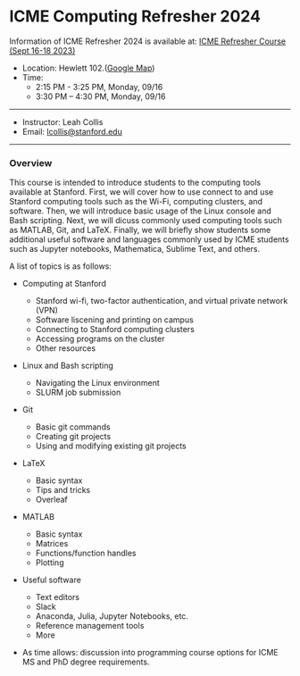 # ICME Computing Refresher 2024

Information of ICME Refresher 2024 is available at: [ICME Refresher Course (Sept 16-18 2023)](https://icmerefreshercourse.stanford.edu/icme-refresher-course-schedule)

* Location: Hewlett 102.([Google Map]([https://goo.gl/maps/jwVhSocU3VnhHmyb6](https://www.google.com/maps/place/William+R.+Hewlett+Teaching+Center,+370+Serra+Mall,+Stanford,+CA+94305/data=!4m2!3m1!1s0x808fbb2ae177cc91:0x5351ffed56456da8?sa=X&ved=2ahUKEwiRqKza-raBAxX5I0QIHc6-DjYQ8gF6BAg4EAA&ved=2ahUKEwiRqKza-raBAxX5I0QIHc6-DjYQ8gF6BAg_EAE)))
* Time: 
  * 2:15 PM - 3:25 PM, Monday, 09/16
  * 3:30 PM – 4:30 PM, Monday, 09/16

----

* Instructor: Leah Collis
* Email: [lcollis@stanford.edu](mailto:lcollis@stanford.edu)

---

### Overview

This course is intended to introduce students to the computing tools available at Stanford.
First, we will cover how to use connect to and use Stanford computing tools such as the Wi-Fi, computing clusters, and software.
Then, we will introduce basic usage of the Linux console and Bash scripting.
Next, we will dicuss commonly used computing tools such as MATLAB, Git, and LaTeX.
Finally, we will briefly show students some additional useful software and languages commonly used by ICME students such as Jupyter notebooks, Mathematica, Sublime Text, and others.

A list of topics is as follows:

* Computing at Stanford
  * Stanford wi-fi, two-factor authentication, and virtual private network (VPN)
  * Software liscening and printing on campus
  * Connecting to Stanford computing clusters
  * Accessing programs on the cluster
  * Other resources
* Linux and Bash scripting
  * Navigating the Linux environment
  * SLURM job submission
* Git
  * Basic git commands
  * Creating git projects
  * Using and modifying existing git projects
* LaTeX
  * Basic syntax
  * Tips and tricks
  * Overleaf
* MATLAB
  * Basic syntax
  * Matrices
  * Functions/function handles
  * Plotting
* Useful software
  * Text editors
  * Slack
  * Anaconda, Julia, Jupyter Notebooks, etc.
  * Reference management tools
  * More
 
* As time allows: discussion into programming course options for ICME MS and PhD degree requirements. 
 
 

